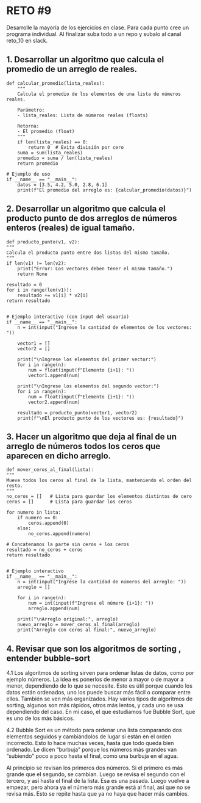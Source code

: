 # RETO #9
Desarrolle la mayoría de los ejercicios en clase. Para cada punto cree un programa individual. Al finalizar suba todo a un repo y subalo al canal reto_10 en slack.

## 1. Desarrollar un algoritmo que calcula el promedio de un arreglo de reales.

    def calcular_promedio(lista_reales):
        """
        Calcula el promedio de los elementos de una lista de números reales.
    
        Parámetro:
        - lista_reales: Lista de números reales (floats)

        Retorna:
        - El promedio (float)
        """
        if len(lista_reales) == 0:
            return 0  # Evita división por cero
        suma = sum(lista_reales)
        promedio = suma / len(lista_reales)
        return promedio

    # Ejemplo de uso
    if __name__ == "__main__":
        datos = [3.5, 4.2, 5.0, 2.8, 6.1]
        print(f"El promedio del arreglo es: {calcular_promedio(datos)}")

## 2. Desarrollar un algoritmo que calcula el producto punto de dos arreglos de números enteros (reales) de igual tamaño.

    def producto_punto(v1, v2):
    """
    Calcula el producto punto entre dos listas del mismo tamaño.
    """
    if len(v1) != len(v2):
        print("Error: Los vectores deben tener el mismo tamaño.")
        return None

    resultado = 0
    for i in range(len(v1)):
        resultado += v1[i] * v2[i]
    return resultado


    # Ejemplo interactivo (con input del usuario)
    if __name__ == "__main__":
        n = int(input("Ingrese la cantidad de elementos de los vectores: "))

        vector1 = []
        vector2 = []

        print("\nIngrese los elementos del primer vector:")
        for i in range(n):
            num = float(input(f"Elemento {i+1}: "))
            vector1.append(num)

        print("\nIngrese los elementos del segundo vector:")
        for i in range(n):
            num = float(input(f"Elemento {i+1}: "))
            vector2.append(num)

        resultado = producto_punto(vector1, vector2)
        print(f"\nEl producto punto de los vectores es: {resultado}")

## 3. Hacer un algoritmo que deja al final de un arreglo de números todos los ceros que aparecen en dicho arreglo.

    def mover_ceros_al_final(lista):
    """
    Mueve todos los ceros al final de la lista, manteniendo el orden del resto.
    """
    no_ceros = []   # Lista para guardar los elementos distintos de cero
    ceros = []      # Lista para guardar los ceros

    for numero in lista:
        if numero == 0:
            ceros.append(0)
        else:
            no_ceros.append(numero)

    # Concatenamos la parte sin ceros + los ceros
    resultado = no_ceros + ceros
    return resultado


    # Ejemplo interactivo
    if __name__ == "__main__":
        n = int(input("Ingrese la cantidad de números del arreglo: "))
        arreglo = []

        for i in range(n):
            num = int(input(f"Ingrese el número {i+1}: "))
            arreglo.append(num)

        print("\nArreglo original:", arreglo)
        nuevo_arreglo = mover_ceros_al_final(arreglo)
        print("Arreglo con ceros al final:", nuevo_arreglo)

## 4. Revisar que son los algoritmos de sorting , entender bubble-sort 

4.1 Los algoritmos de sorting sirven para ordenar listas de datos, como por ejemplo números. La idea es ponerlos de menor a mayor o de mayor a menor, dependiendo de lo que se necesite. Esto es útil porque cuando los datos están ordenados, uno los puede buscar más fácil o comparar entre ellos. También se ven más organizados. Hay varios tipos de algoritmos de sorting, algunos son más rápidos, otros más lentos, y cada uno se usa dependiendo del caso. En mi caso, el que estudiamos fue Bubble Sort, que es uno de los más básicos.

4.2 Bubble Sort es un método para ordenar una lista comparando dos elementos seguidos y cambiándolos de lugar si están en el orden incorrecto. Esto lo hace muchas veces, hasta que todo queda bien ordenado. Le dicen “burbuja” porque los números más grandes van “subiendo” poco a poco hasta el final, como una burbuja en el agua.

Al principio se revisan los primeros dos números. Si el primero es más grande que el segundo, se cambian. Luego se revisa el segundo con el tercero, y así hasta el final de la lista. Esa es una pasada. Luego vuelve a empezar, pero ahora ya el número más grande está al final, así que no se revisa más. Esto se repite hasta que ya no haya que hacer más cambios.
